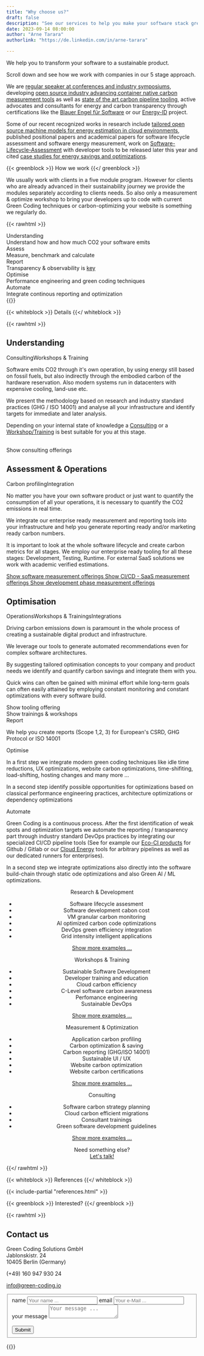 ```yaml
---
title: "Why choose us?"
draft: false
description: "See our services to help you make your software stack greener"
date: 2023-09-14 08:00:00
author: "Arne Tarara"
authorlink: "https://de.linkedin.com/in/arne-tarara"

---
```


We help you to transform your software to a sustainable product. 

Scroll down and see how we work with companies in our 5 stage approach. 

We are [regular speaker at conferences and industry symposiums](/#nav-meetups), developing
[open source industry advancing container native carbon measurement tools](/projects/green-metrics-tool) as well as
[state of the art carbon pipeline tooling](/projects/eco-ci), active advocates and consultants for energy and carbon transparency
through certifications like the [Blauer Engel für Software](https://www.blauer-engel.de/de/produktwelt/ressourcen-und-energieeffiziente-softwareprodukte) or our [Energy-ID](/projects/energy-id) project.

Some of our recent recognized works in research include
[tailored open source machine models for energy estimation in cloud environments](/projects/cloud-energy), published positional
papers and academical papers for software lifecycle assessment and software energy measurement, work on
[Software-Lifecycle-Assessment](https://publication2023.bits-und-baeume.org/#book/38) with developer tools to be released later this year and cited
[case studies for energy savings and optimizations](/case-studies).


{{< greenblock >}}
How we work
{{</ greenblock >}}

We usually work with clients in a five module program. However for clients who are already advanced in their sustainability journey we provide the modules separately according to clients needs.
So also only a measurement & optimize workshop to bring your developers up to code with current Green Coding techniques or carbon-optimizing your website is something we regularly do. 

{{< rawhtml >}}
<div class="ui five stackable steps">
  <div class="step">
    <i class="graduation icon"></i>
    <div class="content">
      <div class="title">Understanding</div>
       <div class="description">Understand how and how much CO2 your software emits</div>
    </div>
  </div>
  <div class="step">
    <i class="calculator icon"></i>
    <div class="content">
      <div class="title">Assess</div>
       <div class="description">Measure, benchmark and calculate</div>
    </div>
  </div>
  <div class="step">
    <i class="edit icon"></i>
    <div class="content">
      <div class="title">Report</div>
       <div class="description">Transparency & observability is <u>key</u></div>
    </div>
  </div>
  <div class="step">
    <i class="tachometer alternate icon"></i>
    <div class="content">
      <div class="title">Optimise</div>
      <div class="description">Performance engineering and green coding techniques</div>
    </div>
  </div>
  <div class="step">
    <i class="robot icon"></i>
    <div class="content">
      <div class="title">Automate</div>
      <div class="description">Integrate continous reporting and optimization </div>
    </div>
  </div>
</div>
{{</ rawhtml >}}

{{< whiteblock >}}
Details
{{</ whiteblock >}}

{{< rawhtml >}}





<div class="ui raised padded red stacked segment">
    <div class="ui items">
      <div class="item">
        <div class="image middle aligned">
            <i class="icon massive graduation black"></i>
        </div>
        <div class="content">
          <h2>Understanding</h2>
          <div class="meta">
            <span class="ui label">Consulting</span><span class="ui label">Workshops & Training</span>
          </div>
          <div class="description">
            <p>Software emits CO2 through it's own operation, by using energy still based on fossil fuels, but also indirectly through the embodied carbon of the hardware reservation. Also modern systems run in datacenters with expensive cooling, land-use etc. </p>
            <p>We present the methodology based on research and industry standard practices (GHG / ISO 14001) and analyse all your infrastructure and identify targets for immediate and later analysis.</p>
            <p>Depending on your internal state of knowledge a <a href="/services/consulting">Consulting</a> or a <a href="/services/workshops-and-trainings">Workshop/Training</a> is best suitable for you at this stage.</p>
            <br>
          </div>
          <div class="extra data-content-two">            
            <a class="ui right floated primary button">
              Show consulting offerings
              <i class="right chevron icon"></i>
            </a>
          </div>
        </div>
      </div>
    </div>          
</div>


<div class="ui raised padded blue stacked segment">
    <div class="ui items">    
      <div class="item">
        <div class="content">
          <h2>Assessment & Operations</h2>
          <div class="meta">
            <span class="ui label">Carbon profiling</span><span class="ui label">Integration</span>
          </div>
          <div class="description">
            <p>No matter you have your own software product or just want to quantify the consumption of all your operations, it is necessary to quantify the CO2 emissions in real time.</p>
            <p>We integrate our enterprise ready measurement and reporting tools into your infrastructure and help you generate reporting ready and/or marketing ready carbon numbers.</p>
            <p>It is important to look at the whole software lifecycle and create carbon metrics for all stages. We employ our enterprise ready tooling for all these stages: Development, Testing, Runtime. For external SaaS solutions we work with academic verified estimations.</p>
          </div>
          <div class="extra data-content-two">            
            <a href="#" class="ui left floated primary button">
              Show software measurement offerings
              <i class="right chevron icon"></i>
            </a>
            <a href="#" class="ui left floated primary button">
              Show CI/CD - SaaS measurement offerings
              <i class="right chevron icon"></i>
            </a>
            <a href="#" class="ui left floated primary button">
              Show development phase measurement offerings
              <i class="right chevron icon"></i>
            </a>
          </div>
        </div>
        <div class="image middle aligned">
            <i class="icon massive blue calculator"></i>
        </div>
      </div>
    </div>
</div>

<div class="ui raised padded orange stacked segment">
    <div class="ui items">    
      <div class="item">
        <div class="image middle aligned">
            <i class="icon massive tachometer alternate black"></i>
        </div>
        <div class="content">
          <h2>Optimisation</h2>
          <div class="meta">
            <span class="ui label">Operations</span><span class="ui label">Workshops & Trainings</span><span class="ui label">Integrations</span>
          </div>
          <div class="description">
            <p>Driving carbon emissions down is paramount in the whole process of creating a sustainable digital product and infrastructure.</p>
            <p>We leverage our tools to generate automated recommendations even for complex software architectures.</p>
            <p>By suggesting tailored optimisation concepts to your company and product needs we identify and quantify carbon savings and integrate them with you.</p>
            <p>Quick wins can often be gained with minimal effort while long-term goals can often easily attained by employing constant monitoring and constant optimizations with every software build.</p>
          </div>
          <div class="extra data-content-two">
            <div class="ui right floated primary button">
              Show tooling offering 
              <i class="right chevron icon"></i>
            </div>
            <div class="ui right floated primary button">
              Show trainings & workshops
              <i class="right chevron icon"></i>
            </div>
          </div>
        </div>       
      </div>
    </div>
</div>



<div class="ui icon message">
  <i class="edit icon"></i>
  <div class="content">
    <div class="header">Report
    </div>
    <p>We help you create reports (Scope 1,2, 3) for European's CSRD, GHG Protocol or ISO 14001</p>
  </div>
</div>

<div class="ui icon message">
  <i class="tachometer alternate icon"></i>
  <div class="content">
    <div class="header">Optimise
    </div>
    <p>In a first step we integrate modern green coding techniques like idle time reductions, UX optimizations, website carbon optimizations, time-shifiting, load-shifting, hosting changes and many more ...</p>
    <p>In a second step identify possible opportunities for optimizations based on classical performance engineering practices, architecture optimizations or dependency optimizations</p>
  </div>
</div>

<div class="ui icon message">
  <i class="robot icon"></i>
  <div class="content">
    <div class="header">Automate
    </div>
    <p>Green Coding is a continuous process. After the first identification of weak spots and optimization targets we automate the reporting / transparency part through industry standard DevOps practices by integrating our specialized CI/CD pipeline tools (See for example our <a href="/projects/eco-ci/">Eco-CI products</a> for Github / Gitlab or our <a href="/projects/cloud-energy/">Cloud Energy</a> tools for arbitrary pipelines as well as our dedicated runners for enterprises).</p>
    <p>In a second step we integrate optimizations also directly into the software build-chain through static ode optimizations and also Green AI / ML optimizations.</p>
  </div>
</div>









<div class="data-content-two" style="text-align: center; margin: 0;">
    <div class="profile">
        <div class="profile-item profile-box">
            <div class="profile-title"><span>Research &amp; Development</span></div>
            <div class="profile-info expandable closed">
                <ul>
                    <li>Software lifecycle assesment</li>
                    <li>Software development cabon cost</li>
                    <li>VM granular carbon monitoring</li>
                    <li>AI optimized carbon code optimizations</li>
                    <li>DevOps green efficiency integration</li>
                    <li>Grid intensity intelligent applications</li>
                </ul>
            </div>
            <p><a class="show-more" href="" style="text-decoration: underline;" onclick="$('.profile-info.expandable.closed').removeClass('closed').addClass('open'); $('.show-more').remove(); return false;">Show more examples ...</a></p>
        </div>
        <div class="profile-item profile-box">
            <div class="profile-title"><span>Workshops & Training</span></div>
            <div class="profile-info expandable closed">
                <ul>
                    <li>Sustainable Software Development</li>
                    <li>Developer training and education</li>
                    <li>Cloud carbon efficiency</li>
                    <li>C-Level software carbon awareness</li>
                    <li>Perfomance engineering</li>
                    <li>Sustainable DevOps</li>
                </ul>
            </div>
            <p><a class="show-more" href="" style="text-decoration: underline;" onclick="$('.profile-info.expandable.closed').removeClass('closed').addClass('open'); $('.show-more').remove(); return false;">Show more examples ...</a></p>
        </div>
        <div class="profile-item profile-box">
            <div class="profile-title"><span>Measurement &amp; Optimization</span></div>
            <div class="profile-info expandable closed">
                <ul>
                    <li>Application carbon profiling</li>
                    <li>Carbon optimization & saving</li>
                    <li>Carbon reporting (GHG/ISO 14001)</li>
                    <li>Sustainable UI / UX</li>
                    <li>Website carbon optimization</li>
                    <li>Website carbon certifications</li>
                </ul>
            </div>
            <p><a class="show-more" href="" style="text-decoration: underline;" onclick="$('.profile-info.expandable.closed').removeClass('closed').addClass('open'); $('.show-more').remove(); return false;">Show more examples ...</a></p>
        </div>
        <div class="profile-item profile-box">
            <div class="profile-title"><span>Consulting</span></div>
            <div class="profile-info expandable closed">
                <ul>
                    <li>Software carbon strategy planning</li>
                    <li>Cloud carbon efficient migrations</li>
                    <li>Consultant trainings</li>
                    <li>Green software development guidelines</li>
                </ul>
            </div>
            <p><a class="show-more" href="" style="text-decoration: underline;" onclick="$('.profile-info.expandable.closed').removeClass('closed').addClass('open'); $('.show-more').remove(); return false;">Show more examples ...</a></p>
        </div>
        <div class="profile-item profile-box">
            <div class="profile-title" style="text-align:center; margin: 0"><span>Need something else? <br></span></div>
            <a href="#services-contact-us" style="text-decoration: underline;">Let's talk!</a>
        </div>
    </div>
</div>

{{</ rawhtml >}}

{{< whiteblock >}}
References
{{</ whiteblock >}}

{{< include-partial "references.html" >}}

{{< greenblock >}}
Interested?
{{</ greenblock >}}

{{< rawhtml >}}

<div id="services-contact-us">
    <div id="contactinfo">
        <h2 class="titlecontact">Contact us</h2>
        <p>Green Coding Solutions GmbH<br>
            Jablonskistr. 24<br>
        10405 Berlin (Germany)</p>
        <p>(+49) 160 947 930 24</p>
        <p><a href="mailto:info@green-coding.io">info@green-coding.io</a></p>
        <div class="media">
            <a href="https://www.linkedin.com/company/green-coding-berlin">
                <div class="t-linkedin"></div>
            </a>
            <a href="mailto:info@green-coding.io"><div class="t-mail"></div></a>
        </div>
    </div>
    <form id="formulario" action="https://submit-form.com/M3XrdBO9" method="post" data-static-form-name="contact">
        <fieldset>
            <div class="first">
                <label class="data-form" for="nameform">name</label>
                <input type="text" name="name" id="nameform" value="" placeholder="Your name ...">
                <label class="data-form" for="emailform">email</label>
                <input type="text" name="email" id="emailform" value="" placeholder="Your e-Mail ...">
            </div>
            <div>
                <label class="data-form" for="messageform">your message</label>
                <textarea name="message" id="messageform" placeholder="Your message ..."></textarea>
            </div>
            <div>
                <label class="data-form" for="messagesubmit">&nbsp;</label>
                <div id="messagesubmit-container" class="btn-one">
                    <input id="messagesubmit" type="submit" name="submit" value="Submit">
                </div>
            </div>
        </fieldset>
    </form>
</div>
{{</ rawhtml >}}


